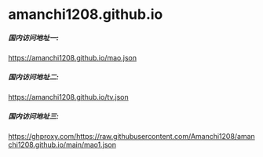 # amanchi1208.github.io

##### 国内访问地址一:
https://amanchi1208.github.io/mao.json


##### 国内访问地址二:
https://amanchi1208.github.io/tv.json

##### 国内访问地址三:
https://ghproxy.com/https://raw.githubusercontent.com/Amanchi1208/amanchi1208.github.io/main/mao1.json
